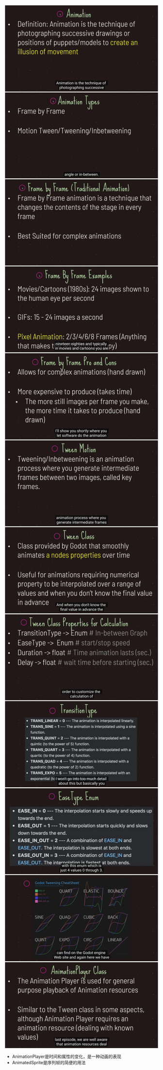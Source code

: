 ![Image text](image/animation1.png)
![Image text](image/animation2.png)
![Image text](image/animation3.png)
![Image text](image/animation4.png)
![Image text](image/animation5.png)
![Image text](image/animation6.png)
![Image text](image/animation7.png)
![Image text](image/animation8.png)
![Image text](image/animation9.png)
![Image text](image/animation10.png)
![Image text](image/animation11.png)
![Image text](image/animation12.png)

- AnimationPlayer是时间和属性的变化，是一种动画的表现
- AnimatedSprite是序列帧的简便的用法
